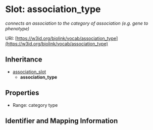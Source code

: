 # Slot: association_type
_connects an association to the category of association (e.g. gene to phenotype)_


URI: [https://w3id.org/biolink/vocab/association_type](https://w3id.org/biolink/vocab/association_type)




## Inheritance

* [association_slot](association_slot.md)
    * **association_type**



## Properties

 * Range: category type



## Identifier and Mapping Information






